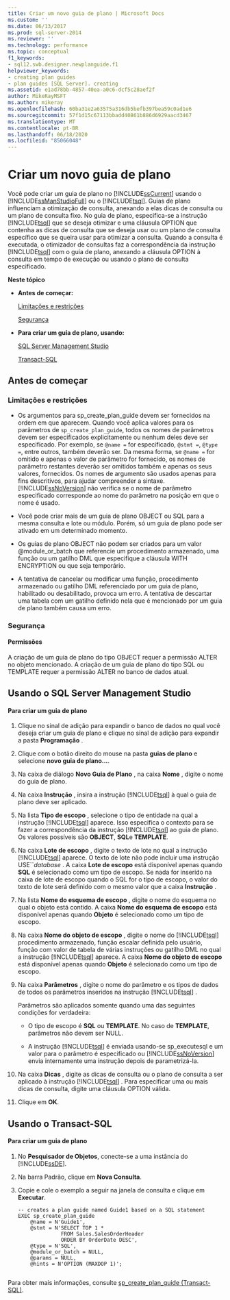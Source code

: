 ```yaml
---
title: Criar um novo guia de plano | Microsoft Docs
ms.custom: ''
ms.date: 06/13/2017
ms.prod: sql-server-2014
ms.reviewer: ''
ms.technology: performance
ms.topic: conceptual
f1_keywords:
- sql12.swb.designer.newplanguide.f1
helpviewer_keywords:
- creating plan guides
- plan guides [SQL Server]. creating
ms.assetid: e1ad78bb-4857-40ea-a0c6-dcf5c28aef2f
author: MikeRayMSFT
ms.author: mikeray
ms.openlocfilehash: 60ba31e2a63575a316db5befb397bea59c0ad1e6
ms.sourcegitcommit: 57f1d15c67113bbadd40861b886d6929aacd3467
ms.translationtype: MT
ms.contentlocale: pt-BR
ms.lasthandoff: 06/18/2020
ms.locfileid: "85066048"
---
```

# <a name="create-a-new-plan-guide"></a>Criar um novo guia de plano
  Você pode criar um guia de plano no [!INCLUDE[ssCurrent](../../includes/sscurrent-md.md)] usando o [!INCLUDE[ssManStudioFull](../../includes/ssmanstudiofull-md.md)] ou o [!INCLUDE[tsql](../../includes/tsql-md.md)]. Guias de plano influenciam a otimização de consulta, anexando a elas dicas de consulta ou um plano de consulta fixo. No guia de plano, especifica-se a instrução [!INCLUDE[tsql](../../includes/tsql-md.md)] que se deseja otimizar e uma cláusula OPTION que contenha as dicas de consulta que se deseja usar ou um plano de consulta específico que se queira usar para otimizar a consulta. Quando a consulta é executada, o otimizador de consultas faz a correspondência da instrução [!INCLUDE[tsql](../../includes/tsql-md.md)] com o guia de plano, anexando a cláusula OPTION à consulta em tempo de execução ou usando o plano de consulta especificado.  
  
 **Neste tópico**  
  
-   **Antes de começar:**  
  
     [Limitações e restrições](#Restrictions)  
  
     [Segurança](#Security)  
  
-   **Para criar um guia de plano, usando:**  
  
     [SQL Server Management Studio](#SSMSProcedure)  
  
     [Transact-SQL](#TsqlProcedure)  
  
##  <a name="before-you-begin"></a><a name="BeforeYouBegin"></a> Antes de começar  
  
###  <a name="limitations-and-restrictions"></a><a name="Restrictions"></a> Limitações e restrições  
  
-   Os argumentos para sp_create_plan_guide devem ser fornecidos na ordem em que aparecem. Quando você aplica valores para os parâmetros de `sp_create_plan_guide`, todos os nomes de parâmetros devem ser especificados explicitamente ou nenhum deles deve ser especificado. Por exemplo, se `@name =` for especificado, `@stmt =`, `@type =`, entre outros, também deverão ser. Da mesma forma, se `@name =` for omitido e apenas o valor de parâmetro for fornecido, os nomes de parâmetro restantes deverão ser omitidos também e apenas os seus valores, fornecidos. Os nomes de argumento são usados apenas para fins descritivos, para ajudar compreender a sintaxe. [!INCLUDE[ssNoVersion](../../includes/ssnoversion-md.md)] não verifica se o nome de parâmetro especificado corresponde ao nome do parâmetro na posição em que o nome é usado.  
  
-   Você pode criar mais de um guia de plano OBJECT ou SQL para a mesma consulta e lote ou módulo. Porém, só um guia de plano pode ser ativado em um determinado momento.  
  
-   Os guias de plano OBJECT não podem ser criados para um valor @module_or_batch que referencie um procedimento armazenado, uma função ou um gatilho DML que especifique a cláusula WITH ENCRYPTION ou que seja temporário.  
  
-   A tentativa de cancelar ou modificar uma função, procedimento armazenado ou gatilho DML referenciado por um guia de plano, habilitado ou desabilitado, provoca um erro. A tentativa de descartar uma tabela com um gatilho definido nela que é mencionado por um guia de plano também causa um erro.  
  
###  <a name="security"></a><a name="Security"></a> Segurança  
  
####  <a name="permissions"></a><a name="Permissions"></a> Permissões  
 A criação de um guia de plano do tipo OBJECT requer a permissão ALTER no objeto mencionado. A criação de um guia de plano do tipo SQL ou TEMPLATE requer a permissão ALTER no banco de dados atual.  
  
##  <a name="using-sql-server-management-studio"></a><a name="SSMSProcedure"></a> Usando o SQL Server Management Studio  
  
#### <a name="to-create-a-plan-guide"></a>Para criar um guia de plano  
  
1.  Clique no sinal de adição para expandir o banco de dados no qual você deseja criar um guia de plano e clique no sinal de adição para expandir a pasta **Programação** .  
  
2.  Clique com o botão direito do mouse na pasta **guias de plano** e selecione **novo guia de plano...**.  
  
3.  Na caixa de diálogo **Novo Guia de Plano** , na caixa **Nome** , digite o nome do guia de plano.  
  
4.  Na caixa **Instrução** , insira a instrução [!INCLUDE[tsql](../../includes/tsql-md.md)] à qual o guia de plano deve ser aplicado.  
  
5.  Na lista **Tipo de escopo** , selecione o tipo de entidade na qual a instrução [!INCLUDE[tsql](../../includes/tsql-md.md)] aparece. Isso especifica o contexto para se fazer a correspondência da instrução [!INCLUDE[tsql](../../includes/tsql-md.md)] ao guia de plano. Os valores possíveis são **OBJECT**, **SQL**e **TEMPLATE**.  
  
6.  Na caixa **Lote de escopo** , digite o texto de lote no qual a instrução [!INCLUDE[tsql](../../includes/tsql-md.md)] aparece. O texto de lote não pode incluir uma instrução USE``*database* . A caixa **Lote de escopo** está disponível apenas quando **SQL** é selecionado como um tipo de escopo. Se nada for inserido na caixa de lote de escopo quando o SQL for o tipo de escopo, o valor do texto de lote será definido com o mesmo valor que a caixa **Instrução** .  
  
7.  Na lista **Nome do esquema de escopo** , digite o nome do esquema no qual o objeto está contido. A caixa **Nome do esquema de escopo** está disponível apenas quando **Objeto** é selecionado como um tipo de escopo.  
  
8.  Na caixa **Nome do objeto de escopo** , digite o nome do [!INCLUDE[tsql](../../includes/tsql-md.md)] procedimento armazenado, função escalar definida pelo usuário, função com valor de tabela de várias instruções ou gatilho DML no qual a instrução [!INCLUDE[tsql](../../includes/tsql-md.md)] aparece. A caixa **Nome do objeto de escopo** está disponível apenas quando **Objeto** é selecionado como um tipo de escopo.  
  
9. Na caixa **Parâmetros** , digite o nome do parâmetro e os tipos de dados de todos os parâmetros inseridos na instrução [!INCLUDE[tsql](../../includes/tsql-md.md)] .  
  
     Parâmetros são aplicados somente quando uma das seguintes condições for verdadeira:  
  
    -   O tipo de escopo é **SQL** ou **TEMPLATE**. No caso de **TEMPLATE**, parâmetros não devem ser NULL.  
  
    -   A instrução [!INCLUDE[tsql](../../includes/tsql-md.md)] é enviada usando-se sp_executesql e um valor para o parâmetro é especificado ou [!INCLUDE[ssNoVersion](../../includes/ssnoversion-md.md)] envia internamente uma instrução depois de parametrizá-la.  
  
10. Na caixa **Dicas** , digite as dicas de consulta ou o plano de consulta a ser aplicado à instrução [!INCLUDE[tsql](../../includes/tsql-md.md)] . Para especificar uma ou mais dicas de consulta, digite uma cláusula OPTION válida.  
  
11. Clique em **OK**.  
  
##  <a name="using-transact-sql"></a><a name="TsqlProcedure"></a> Usando o Transact-SQL  
  
#### <a name="to-create-a-plan-guide"></a>Para criar um guia de plano  
  
1.  No **Pesquisador de Objetos**, conecte-se a uma instância do [!INCLUDE[ssDE](../../includes/ssde-md.md)].  
  
2.  Na barra Padrão, clique em **Nova Consulta**.  
  
3.  Copie e cole o exemplo a seguir na janela de consulta e clique em **Executar**.  
  
    ```  
    -- creates a plan guide named Guide1 based on a SQL statement  
    EXEC sp_create_plan_guide   
        @name = N'Guide1',   
        @stmt = N'SELECT TOP 1 *   
                  FROM Sales.SalesOrderHeader   
                  ORDER BY OrderDate DESC',   
        @type = N'SQL',  
        @module_or_batch = NULL,   
        @params = NULL,   
        @hints = N'OPTION (MAXDOP 1)';  
  
    ```  
  
 Para obter mais informações, consulte [sp_create_plan_guide &#40;Transact-SQL&#41;](/sql/relational-databases/system-stored-procedures/sp-create-plan-guide-transact-sql).  
  
  
